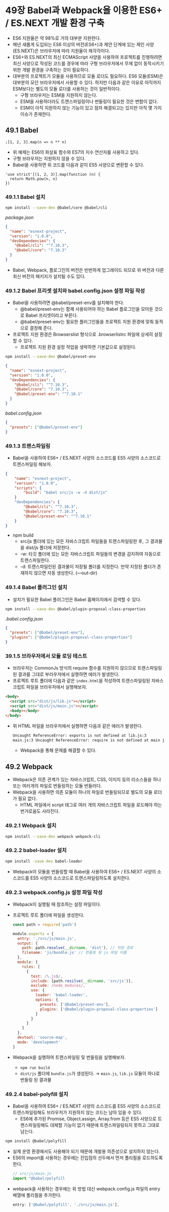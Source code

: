 # 49장 Babel과 Webpack을 이용한 ES6+ / ES.NEXT 개발 환경 구축

- ES6 지원율은 약 98%로 거의 대부분 지원한다.
- 매년 새롭게 도입되는 ES6 이상의 버전(ES6+)과 제안 단계에 있는 제인 사양(ES.NEXT)은 브라우저에 따라 지원율이 제각각이다.
- ES6+와 ES.NEXT의 최신 ECMAScript 사양을 사용하여 프로젝트를 진행하려면 최신 사양으로 작성된 코드를 경우에 따라 구형 브라우저에서 무제 없이 동작시키기 위한 개발 환경을 구축하는 것이 필요하다.
- 대부분의 프로젝트가 모듈을 사용하므로 모듈 로더도 필요하다. ES6 모듈(ESM)은 대부분의 모던 브라우저에서 사용할 수 있다. 하지만 다음과 같은 이유로 아직까지 ESM보다는 별도의 모듈 로더를 사용하는 것이 일반적이다.
  - 구형 브라우저는 ESM을 지원하지 않는다.
  - ESM을 사용하더라도 트랜스파일링이나 번들링이 필요한 것은 변함이 없다.
  - ESM이 아직 지원하지 않는 기능이 있고 점차 해결되고는 있지만 아직 몇 가지 이슈가 존재한다.

## 49.1 Babel

```tsx
;[1, 2, 3].map(n => n ** n)
```

- 위 예제는 ES6의 화살표 함수와 ES7의 지수 연산자를 사용하고 있다.
- 구형 브라우저는 지원하지 않을 수 있다.
- Babel을 사용하면 위 코드를 다음과 같이 ES5 사양으로 변환할 수 있다.

```tsx
'use strict'[(1, 2, 3)].map(function (n) {
  return Math.pow(n, n)
})
```

### 49.1.1 Babel 설치

```bash
npm install --save-dev @babel/core @babel/cli
```

_package.json_

```json
{
  "name": "esnext-project",
  "version": "1.0.0",
  "devDependencies": {
    "@babel/cli": "^7.10.3",
    "@babel/core": "7.10.3"
  }
}
```

- Babel, Webpack, 플로그인의 버전은 빈번하게 업그레이드 되므로 위 버전과 다른 최신 버전의 패키지가 설치될 수도 있다.

### 49.1.2 Babel 프리셋 설치와 babel.config.json 설정 파일 작성

- Babel을 사용하려면 @babel/preset-env를 설치해야 한다.
  - @babel/preset-env는 함께 사용되어야 하는 Babel 플로그인을 모아둔 것으로 Babel 프리셋이라고 부른다.
  - @babel/preset-env는 필요한 플러그인들을 프로젝트 지원 환경에 맞춰 동적으로 결정해 준다.
- 프로젝트 지원 환경은 Browserslist 형식으로 .browserlistrc 파일에 상세히 설정할 수 있다.
  - 프로젝트 지원 환경 설정 작업을 생략하면 기본값으로 설정된다.

```bash
npm install --save-dev @babel/preset-env
```

```json
{
  "name": "esnext-project",
  "version": "1.0.0",
  "devDependencies": {
    "@babel/cli": "^7.10.3",
    "@babel/core": "7.10.3",
    "@babel/preset-env": "^7.10.1"
  }
}
```

_babel.config.json_

```json
{
  "presets": ["@babel/preset-env"]
}
```

### 49.1.3 트랜스파일링

- Babel을 사용하여 ES6+ / ES.NEXT 사양의 소스코드를 ES5 사양의 소스코드로 트랜스파일링 해보자.

```json
{
	"name": "esnext-project",
	"version": "1.0.0",
	"scripts": {
		"build": "babel src/js -w -d dist/js"
	}
	"devDependencies": {
		"@babel/cli": "^7.10.3",
		"@babel/core": "7.10.3",
		"@babel/preset-env": "^7.10.1"
	}
}
```

- npm build
  - src/js 폴더에 있는 모든 자바스크립트 파일들을 트랜스파일링한 후, 그 결과물을 dist/js 폴더에 저장한다.
  - -w: 타깃 폴더에 있는 모든 자바스크립트 파일들의 변경을 감지하여 자동으로 트랜스파일한다.
  - -d: 트랜스파일린된 결과물이 저장될 폴더를 지정한다. 만약 지정된 폴더가 존재하지 않으면 자동 생성한다. (—out-dir)

### 49.1.4 Babel 플러그인 설치

- 설치가 필요한 Babel 플러그인은 Babel 홈페이지에서 검색할 수 있다.

```bash
npm install --save-dev @babel/plugin-proposal-class-properties
```

_.babel.config.json_

```json
{
  "presets": ["@babel/preset-env"],
  "plugins": ["@babel/plugin-proposal-class-properties"]
}
```

### 39.1.5 브라우저에서 모듈 로딩 테스트

- 브라우저는 CommonJs 방식의 require 함수를 지원하지 않으므로 트랜스파일링된 결과를 그대로 부라우저에서 실행하면 에러가 발생한다.
- 프로젝트 루트 폴더에 다음과 같은 `index.html`을 작성하여 트랜스파일링된 자바스크립트 파일을 브라우저에서 실행해보자.

```html
<body>
  <script src="dist/js/lib.js"></script>
  <script src="dist/js/main.js"></script>
  <body></body>
</body>
```

- 위 HTML 파일을 브라우저에서 실행하면 다음과 같은 에러가 발생한다.
  ```bash
  Uncaught ReferenceError: exports is not defined at lib.js:3
  main.js:3 Uncaught ReferenceError: require is not defined at main js:3
  ```
  - Webpack을 통해 문제를 해결할 수 있다.

## 49.2 Webpack

- Webpack은 의존 관계가 있는 자바스크립트, CSS, 이미지 등의 리소스들을 하나 또는 여러개의 파일로 번들링하는 모듈 번들러다.
- Webpack을 사용하면 의존 모듈이 하나의 파일로 번들링되므로 별도의 모듈 로더가 필요 없다.
  - HTML 파일에서 script 태그로 여러 개의 자바스크립트 파일을 로드해야 하는 번거로움도 사라진다.

### 49.2.1 Webpack 설치

```bash
npm install --save-dev webpack webpack-cli
```

### 49.2.2 babel-loader 설치

```bash
npm install -save-dev babel-loader
```

- Webpack이 모듈을 번들링할 때 Babel을 사용하여 ES6+ / ES.NEXT 사양의 소스코드를 ES5 사양의 소스코드로 트랜스파일링하도록 설치한다.

### 49.2.3 webpack.config.js 설정 파일 작성

- Webpack이 실행될 때 참조하는 설정 파일이다.
- 프로젝트 루트 폴더에 파일을 생성한다.

  ```jsx
  const path = require('path')

  module.exports = {
    entry: './src/js/main.js',
    output: {
      path: path.resolve(__dirname, 'dist'), // 저장 경로
      filename: 'js/bundle.js' // 번들링 된 js 파일 이름
    },
    module: {
      rules: [
        {
          test: /\.js$/,
          include: [path.resilve(__dirname, 'src/js')],
          exclude: /node_modules/,
          use: {
            loader: 'babel-loader',
            options: {
              presets: ['@babel/preset-env'],
              plugins: ['@babel/plugin-proposal-class-properties']
            }
          }
        }
      ]
    },
    devtool: 'source-map',
    mode: 'development'
  }
  ```

- Webpack을 실행하여 트랜스파일링 및 번들링을 실행해보자.
  - `npm run build`
  - `dist/js` 폴더에 `bundle.js`가 생성된다. → `main.js`, `lib.js` 모듈이 하나로 번들링 된 결과물

### 49.2.4 babel-polyfill 설치

- Babel을 사용하여 ES6+ / ES.NEXT 사양의 소스코드를 ES5 사양의 소스코드로 트랜스파일링해도 브라우저가 지원하지 않는 코드는 남아 있을 수 있다.
  - ES6에 추가된 Promise, Object.assign, Array.from 등은 ES5 사양으로 트랜스파일링해도 대체할 기능이 없기 때문에 트랜스파일링되지 못하고 그대로 남는다.

```bash
npm install @babel/polyfill
```

- 실제 운영 환경에서도 사용해야 되기 때문에 개발용 의존성으로 설치하지 않는다.
- ES6의 import를 사용하는 경우에는 진입점의 선두에서 먼저 폴리필을 로드하도록 한다.
  ```jsx
  // src/js/main.js
  import "@babel/polyfill
  ```
- webpack을 사용하는 경우에는 위 방법 대신 webpack.config.js 파일의 entry 배열에 폴리필을 추가한다.
  ```jsx
  entry: ['@babel/polyfill', './src/js/main.js'],
  ```
